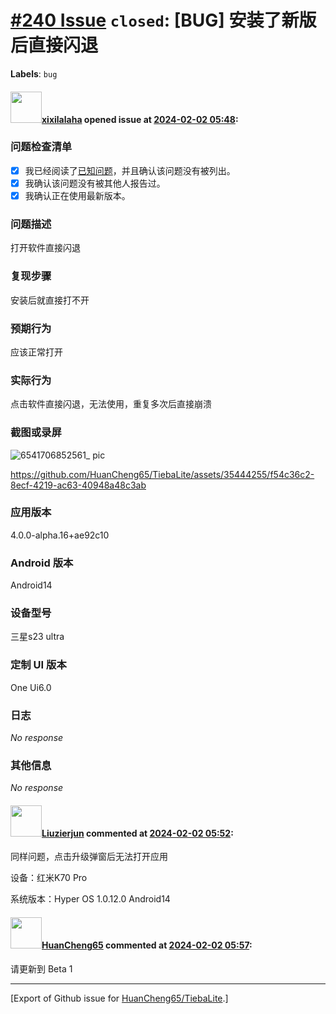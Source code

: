 # [\#240 Issue](https://github.com/HuanCheng65/TiebaLite/issues/240) `closed`: [BUG] 安装了新版后直接闪退
**Labels**: `bug`


#### <img src="https://avatars.githubusercontent.com/u/35444255?u=a6a654484b97beef7a2cd6d6f45b61440441900f&v=4" width="50">[xixilalaha](https://github.com/xixilalaha) opened issue at [2024-02-02 05:48](https://github.com/HuanCheng65/TiebaLite/issues/240):

### 问题检查清单

- [X] 我已经阅读了[已知问题](https://github.com/HuanCheng65/TiebaLite/discussions/214)，并且确认该问题没有被列出。
- [X] 我确认该问题没有被其他人报告过。
- [X] 我确认正在使用最新版本。

### 问题描述

打开软件直接闪退

### 复现步骤

安装后就直接打不开

### 预期行为

应该正常打开

### 实际行为

点击软件直接闪退，无法使用，重复多次后直接崩溃

### 截图或录屏


![6541706852561_ pic](https://github.com/HuanCheng65/TiebaLite/assets/35444255/8562e391-0d2a-4232-8441-6226014e90bc)

https://github.com/HuanCheng65/TiebaLite/assets/35444255/f54c36c2-8ecf-4219-ac63-40948a48c3ab



### 应用版本

4.0.0-alpha.16+ae92c10

### Android 版本

Android14

### 设备型号

三星s23 ultra

### 定制 UI 版本

One Ui6.0

### 日志

_No response_

### 其他信息

_No response_

#### <img src="https://avatars.githubusercontent.com/u/92463476?v=4" width="50">[Liuzierjun](https://github.com/Liuzierjun) commented at [2024-02-02 05:52](https://github.com/HuanCheng65/TiebaLite/issues/240#issuecomment-1922885242):

同样问题，点击升级弹窗后无法打开应用

设备：红米K70 Pro

系统版本：Hyper OS 1.0.12.0  Android14

#### <img src="https://avatars.githubusercontent.com/u/22636177?u=5e5e656c62ba51f1661d80a6a0fd9ec098e5023b&v=4" width="50">[HuanCheng65](https://github.com/HuanCheng65) commented at [2024-02-02 05:57](https://github.com/HuanCheng65/TiebaLite/issues/240#issuecomment-1922889814):

请更新到 Beta 1


-------------------------------------------------------------------------------



[Export of Github issue for [HuanCheng65/TiebaLite](https://github.com/HuanCheng65/TiebaLite).]
